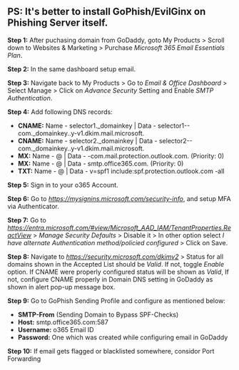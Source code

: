 ## PS: It's better to install GoPhish/EvilGinx on Phishing Server itself.

**Step 1:** After puchasing domain from GoDaddy, goto My Products > Scroll down to Websites & Marketing > Purchase _Microsoft 365 Email Essentials Plan_.

**Step 2:** In the same dashboard setup email.

**Step 3:** Navigate back to My Products > Go to *Email & Office Dashboard* > Select Manage > Click on *Advance Security* Setting and Enable *SMTP Authentication*.

**Step 4:** Add following DNS records:
  -  **CNAME:** Name - selector1._domainkey | Data - selector1-<domain>-com._domainkey.<id>.y-v1.dkim.mail.microsoft.
  -  **CNAME:** Name - selector2._domainkey | Data - selector2-<domain>-com._domainkey.<id>.y-v1.dkim.mail.microsoft.
  -  **MX:** Name - @ | Data - <domain>-com.mail.protection.outlook.com. (Priority: 0)
  -  **MX:** Name - @	| Data - smtp.office365.com. (Priority: 0)
  -  **TXT:** Name - @ | Data - v=spf1 include:spf.protection.outlook.com -all

**Step 5:** Sign in to your o365 Account.

**Step 6:** Go to *https://mysignins.microsoft.com/security-info*, and setup MFA via Authenticator.

**Step 7:** Go to *https://entra.microsoft.com/#view/Microsoft_AAD_IAM/TenantProperties.ReactView* > *Manage Security Defaults* > Disable it > In other option select _I have alternate Authentication method/policied configured_ > Click on Save.

**Step 8:** Navigate to *https://security.microsoft.com/dkimv2* > Status for all domains shown in the Accepted List should be *Valid*. If not, toggle *Enable* option. If CNAME were properly configured status will be shown as *Valid*, If not, configure CNAME properly in Domain DNS setting in GoDaddy as shown in alert pop-up message box.

**Step 9:** Go to GoPhish Sending Profile and configure as mentioned below:
  -  **SMTP-From** (Sending Domain to Bypass SPF-Checks)
  -  **Host:** smtp.office365.com:587
  -  **Username:** o365 Email ID
  -  **Password:** One which was created while configuring email in GoDaddy

**Step 10:** If email gets flagged or blacklisted somewhere, considor Port Forwarding
